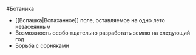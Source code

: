 #Ботаника 
- [[Вспашка|Вспаханное]] поле, оставляемое на одно лето незасеянным 
- Возможность особо тщательно разработать землю на следующий год
- Борьба с сорняками 